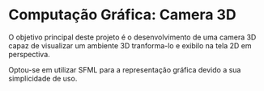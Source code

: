 # Computação Gráfica: Camera 3D
O objetivo principal deste projeto é o desenvolvimento de uma camera 3D capaz de visualizar um ambiente 3D tranforma-lo e exibilo na tela 2D em perspectiva.

Optou-se em utilizar SFML para a representação gráfica devido a sua simplicidade de uso.
